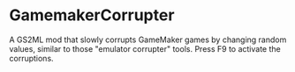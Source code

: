 # GamemakerCorrupter
 A GS2ML mod that slowly corrupts GameMaker games by changing random values, similar to those "emulator corrupter" tools. Press F9 to activate the corruptions.
